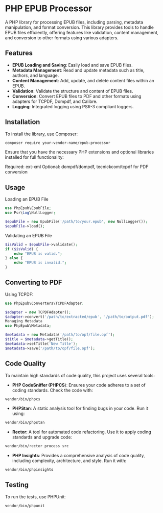 # PHP EPUB Processor

A PHP library for processing EPUB files, including parsing, metadata manipulation, and format conversion. This library provides tools to handle EPUB files efficiently, offering features like validation, content management, and conversion to other formats using various adapters.

## Features

- **EPUB Loading and Saving**: Easily load and save EPUB files.
- **Metadata Management**: Read and update metadata such as title, authors, and language.
- **Content Management**: Add, update, and delete content files within an EPUB.
- **Validation**: Validate the structure and content of EPUB files.
- **Conversion**: Convert EPUB files to PDF and other formats using adapters for TCPDF, Dompdf, and Calibre.
- **Logging**: Integrated logging using PSR-3 compliant loggers.

## Installation

To install the library, use Composer:

```bash
composer require your-vendor-name/epub-processor
```

Ensure that you have the necessary PHP extensions and optional libraries installed for full functionality:

Required: ext-xml
Optional: dompdf/dompdf, tecnickcom/tcpdf for PDF conversion

## Usage

Loading an EPUB File

```php
use PhpEpub\EpubFile;
use Psr\Log\NullLogger;

$epubFile = new EpubFile('/path/to/your.epub', new NullLogger());
$epubFile->load();
```

Validating an EPUB File

```php
$isValid = $epubFile->validate();
if ($isValid) {
    echo "EPUB is valid.";
} else {
    echo "EPUB is invalid.";
}
```

## Converting to PDF

Using TCPDF:

```php
use PhpEpub\Converters\TCPDFAdapter;

$adapter = new TCPDFAdapter();
$adapter->convert('/path/to/extracted/epub', '/path/to/output.pdf');
Managing Metadata
use PhpEpub\Metadata;

$metadata = new Metadata('/path/to/opf/file.opf');
$title = $metadata->getTitle();
$metadata->setTitle('New Title');
$metadata->save('/path/to/opf/file.opf');
```

## Code Quality

To maintain high standards of code quality, this project uses several tools:

- **PHP CodeSniffer (PHPCS**): Ensures your code adheres to a set of coding standards. Check the code with:

```bash
vendor/bin/phpcs
```

- **PHPStan**: A static analysis tool for finding bugs in your code. Run it using:

```bash
vendor/bin/phpstan
```

- **Rector**: A tool for automated code refactoring. Use it to apply coding standards and upgrade code:

```bash
vendor/bin/rector process src
```

- **PHP Insights**: Provides a comprehensive analysis of code quality, including complexity, architecture, and style. Run it with:

```bash
vendor/bin/phpinsights
```

## Testing

To run the tests, use PHPUnit:

```bash
vendor/bin/phpunit
```